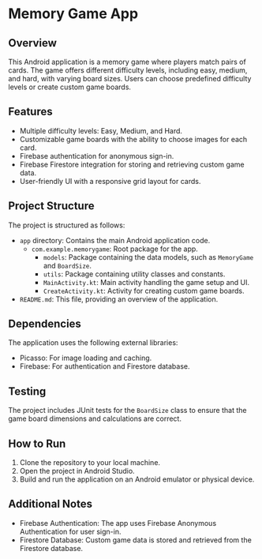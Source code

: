 # Memory Game App

## Overview

This Android application is a memory game where players match pairs of cards. The game offers different difficulty levels, including easy, medium, and hard, with varying board sizes. Users can choose predefined difficulty levels or create custom game boards.

## Features

- Multiple difficulty levels: Easy, Medium, and Hard.
- Customizable game boards with the ability to choose images for each card.
- Firebase authentication for anonymous sign-in.
- Firebase Firestore integration for storing and retrieving custom game data.
- User-friendly UI with a responsive grid layout for cards.

## Project Structure

The project is structured as follows:

- `app` directory: Contains the main Android application code.
  - `com.example.memorygame`: Root package for the app.
    - `models`: Package containing the data models, such as `MemoryGame` and `BoardSize`.
    - `utils`: Package containing utility classes and constants.
    - `MainActivity.kt`: Main activity handling the game setup and UI.
    - `CreateActivity.kt`: Activity for creating custom game boards.
- `README.md`: This file, providing an overview of the application.

## Dependencies

The application uses the following external libraries:

- Picasso: For image loading and caching.
- Firebase: For authentication and Firestore database.

## Testing

The project includes JUnit tests for the `BoardSize` class to ensure that the game board dimensions and calculations are correct.

## How to Run

1. Clone the repository to your local machine.
2. Open the project in Android Studio.
3. Build and run the application on an Android emulator or physical device.

## Additional Notes

- Firebase Authentication: The app uses Firebase Anonymous Authentication for user sign-in.
- Firestore Database: Custom game data is stored and retrieved from the Firestore database.



